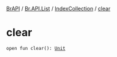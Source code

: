 [BrAPI](../../index.md) / [Br.API.List](../index.md) / [IndexCollection](index.md) / [clear](./clear.md)

# clear

`open fun clear(): `[`Unit`](https://kotlinlang.org/api/latest/jvm/stdlib/kotlin/-unit/index.html)